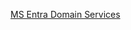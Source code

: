 [MS Entra Domain Services](https://www.microsoft.com/en-us/videoplayer/embed/RE4LblD?postJsllMsg=true) <br>
